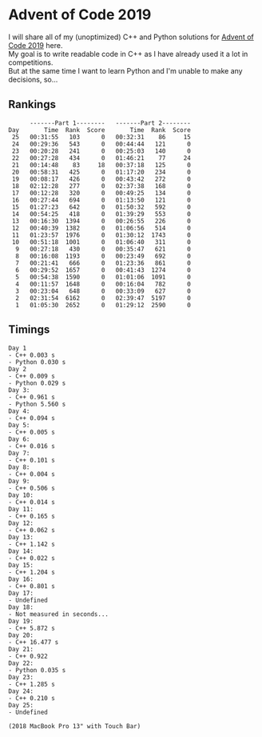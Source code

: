 # Advent of Code 2019

I will share all of my (unoptimized) C++ and Python solutions for [Advent of Code 2019](https://adventofcode.com/2019) here.  
My goal is to write readable code in C++ as I have already used it a lot in competitions.  
But at the same time I want to learn Python and I'm unable to make any decisions, so...  

## Rankings
```
      -------Part 1--------   -------Part 2--------
Day       Time  Rank  Score       Time  Rank  Score
 25   00:31:55   103      0   00:32:31    86     15
 24   00:29:36   543      0   00:44:44   121      0
 23   00:20:28   241      0   00:25:03   140      0
 22   00:27:28   434      0   01:46:21    77     24
 21   00:14:48    83     18   00:37:18   125      0
 20   00:58:31   425      0   01:17:20   234      0
 19   00:08:17   426      0   00:43:42   272      0
 18   02:12:28   277      0   02:37:38   168      0
 17   00:12:28   320      0   00:49:25   134      0
 16   00:27:44   694      0   01:13:50   121      0
 15   01:27:23   642      0   01:50:32   592      0
 14   00:54:25   418      0   01:39:29   553      0
 13   00:16:30  1394      0   00:26:55   226      0
 12   00:40:39  1382      0   01:06:56   514      0
 11   01:23:57  1976      0   01:30:12  1743      0
 10   00:51:18  1001      0   01:06:40   311      0
  9   00:27:18   430      0   00:35:47   621      0
  8   00:16:08  1193      0   00:23:49   692      0
  7   00:21:41   666      0   01:23:36   861      0
  6   00:29:52  1657      0   00:41:43  1274      0
  5   00:54:38  1590      0   01:01:06  1091      0
  4   00:11:57  1648      0   00:16:04   782      0
  3   00:23:04   648      0   00:33:09   627      0
  2   02:31:54  6162      0   02:39:47  5197      0
  1   01:05:30  2652      0   01:29:12  2590      0
```

## Timings
```
Day 1
- C++ 0.003 s
- Python 0.030 s
Day 2
- C++ 0.009 s
- Python 0.029 s
Day 3:
- C++ 0.961 s
- Python 5.560 s
Day 4: 
- C++ 0.094 s
Day 5:
- C++ 0.005 s
Day 6:
- C++ 0.016 s
Day 7:
- C++ 0.101 s
Day 8:
- C++ 0.004 s
Day 9:
- C++ 0.506 s
Day 10:
- C++ 0.014 s
Day 11:
- C++ 0.165 s
Day 12:
- C++ 0.062 s
Day 13:
- C++ 1.142 s
Day 14:
- C++ 0.022 s
Day 15:
- C++ 1.204 s
Day 16:
- C++ 0.801 s
Day 17:
- Undefined
Day 18:
- Not measured in seconds...
Day 19:
- C++ 5.872 s
Day 20:
- C++ 16.477 s
Day 21:
- C++ 0.922
Day 22:
- Python 0.035 s
Day 23:
- C++ 1.285 s
Day 24:
- C++ 0.210 s
Day 25:
- Undefined

(2018 MacBook Pro 13" with Touch Bar)
```